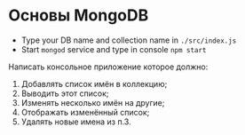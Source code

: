 # Основы MongoDB

* Type your DB name and collection name in `./src/index.js`
* Start `mongod` service and type in console `npm start`

Написать консольное приложение которое должно:

1.  Добавлять список имён в коллекцию;
2.  Выводить этот список;
3.  Изменять несколько имён на другие;
4.  Отображать изменённый список;
5.  Удалять новые имена из п.3.